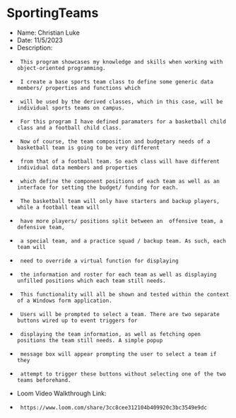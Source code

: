 # SportingTeams

 * Name: Christian Luke
 * Date: 11/5/2023
 * Description:
 *      This program showcases my knowledge and skills when working with object-oriented programming.
 *      I create a base sports team class to define some generic data members/ properties and functions which
 *      will be used by the derived classes, which in this case, will be individual sports teams on campus.
 *      For this program I have defined paramaters for a basketball child class and a football child class.
 *      Now of course, the team composition and budgetary needs of a basketball team is going to be very different
 *      from that of a football team. So each class will have different individual data members and properties
 *      which define the component positions of each team as well as an interface for setting the budget/ funding for each.
 *      The basketball team will only have starters and backup players, while a football team will
 *      have more players/ positions split between an  offensive team, a defensive team,
 *      a special team, and a practice squad / backup team. As such, each team will
 *      need to override a virtual function for displaying 
 *      the information and roster for each team as well as displaying unfilled positions which each team still needs.
 *      This functionality will all be shown and tested within the context of a Windows form application.
 *      Users will be prompted to select a team. There are two separate buttons wired up to event triggers for
 *      displaying the team information, as well as fetching open positions the team still needs. A simple popup
 *      message box will appear prompting the user to select a team if they
 *      attempt to trigger these buttons without selecting one of the two teams beforehand.
 * Loom Video Walkthrough Link:
 *      https://www.loom.com/share/3cc8cee312104b409920c3bc3549e9dc
